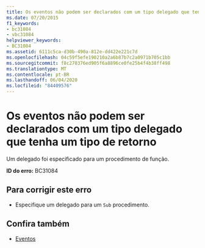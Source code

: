 ```yaml
---
title: Os eventos não podem ser declarados com um tipo delegado que tenha um tipo de retorno
ms.date: 07/20/2015
f1_keywords:
- bc31084
- vbc31084
helpviewer_keywords:
- BC31084
ms.assetid: 6111c5ca-d30b-490a-812e-dd422e221c7d
ms.openlocfilehash: 04c59f5efe190210a2a6b87b7c2a0971b705c1bb
ms.sourcegitcommit: f8c270376ed905f6a8896ce0fe25b4f4b38ff498
ms.translationtype: MT
ms.contentlocale: pt-BR
ms.lasthandoff: 06/04/2020
ms.locfileid: "84409576"
---
```

# <a name="events-cannot-be-declared-with-a-delegate-type-that-has-a-return-type"></a>Os eventos não podem ser declarados com um tipo delegado que tenha um tipo de retorno
Um delegado foi especificado para um procedimento de função.  
  
 **ID do erro:** BC31084  
  
## <a name="to-correct-this-error"></a>Para corrigir este erro  
  
- Especifique um delegado para um `Sub` procedimento.  
  
## <a name="see-also"></a>Confira também

- [Eventos](../../programming-guide/language-features/events/index.md)
